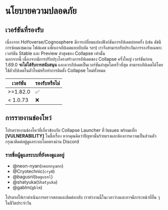 # นโยบายความปลอดภัย

## เวอร์ชันที่รองรับ
เนื่องจาก HoYoverse/Cognosphere มีการเปลี่ยนแปลงฟังก์ชันการอัปเดตบ่อยครั้ง (เช่น ดัชนีการซ่อมแซมเกม ไฟล์แคช แพ็กเกจอัปเดตแบบบีบอัด ฯลฯ) เราจึงสามารถรับประกันการรองรับเฉพาะเวอร์ชัน Stable และ Preview ล่าสุดของ Collapse เท่านั้น  
นอกจากนี้ เนื่องจากมีการปรับปรุงโครงสร้างการอัปเดตของ Collapse ครั้งใหญ่ เวอร์ชันก่อน 1.69.0 **จะไม่ได้รับการสนับสนุน** และควรอัปเดตเป็นเวอร์ชันล่าสุดโดยเร็วที่สุด สามารถอัปเดตได้โดยใช้ตัวอัปเดตในตัวใหม่หรือทำการติดตั้ง Collapse ใหม่ทั้งหมด

| เวอร์ชัน   | รองรับหรือไม่         |
|------------|-----------------------|
| >=1.82.0   | :white_check_mark:    |
| < 1.0.73   | :x:                   |


## การรายงานช่องโหว่
โปรดรายงานช่องโหว่ที่เกี่ยวข้องกับ Collapse Launcher ที่ Issues พร้อมแท็ก **[VULNERABILITY]** ในชื่อเรื่อง หากคุณคิดว่าปัญหานั้นร้ายแรงและต้องการความเป็นส่วนตัว กรุณาติดต่อผู้ดูแลระบบโดยตรงผ่าน Discord  
### รายชื่อผู้ดูแลระบบที่ยังคงดูแลอยู่

 - @neon-nyan(`neonnyann`) 
 - @Cryotechnic(`cry0`)
 - @bagusnl(`bagusnl`)
 - @shatyuka(`Shatyuka`)
 - @gablm(`gblm`)

โปรดรอให้เราดำเนินการตรวจสอบและติดต่อกลับ เราทำงานนี้ในเวลาว่างและอาจมีภาระหน้าที่อื่น ๆ ในชีวิตประจำวัน
